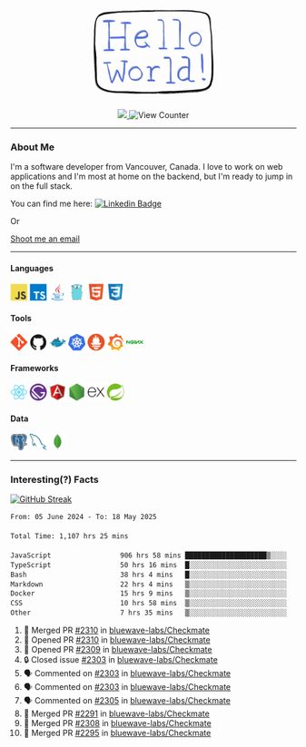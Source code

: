<div align="center">
    <img src="./img/hello_world.webp" height="200px" width="">
    <div>
        <a href="https://www.linkedin.com/in/ajhollid">
            <img src="https://img.shields.io/badge/LinkedIn-blue"/>
        </a>
        <img src="https://komarev.com/ghpvc/?username=ajhollid&color=yellow" alt="View Counter">
    </div>
</div>

---

### About Me

I'm a software developer from Vancouver, Canada. I love to work on web applications and I'm most at home on the backend, but I'm ready to jump in on the full stack.

You can find me here: [![Linkedin Badge](https://img.shields.io/badge/-ajhollid-blue?style=flat&logo=Linkedin&logoColor=white)](https://www.linkedin.com/in/ajhollid)

Or

[Shoot me an email](mailto:ajhollid@gmail.com)

---

#### Languages

<div>
    <img src="./img/devicons/javascript-original.svg" width=30 height=30 alt="JavaScript">
    <img src="/img/devicons/typescript-original.svg" width=30 height=30 alt="TypeScript">
    <img src="./img/devicons/java-original.svg" width=30 height=30 alt="Java">
    <img src="./img/devicons/go-original.svg" width=30 height=30 alt="Golang">
    <img src="./img/devicons/html5-original.svg" width=30 height=30 alt="HTML 5">
    <img src="./img/devicons/css3-original.svg" width=30 height=30 alt="CSS 3">
</div>

#### Tools

<div>
    <img src="./img/devicons/git-original.svg" width=30 height=30 alt="Git">
    <img src="./img/devicons/github-original.svg" width=30 height=30 alt="Github">
    <img src="./img/devicons/docker-original.svg" width=30 
    height=30 alt="Docker">
    <img src="./img/devicons/kubernetes-original.svg" width=30 height=30 alt="K8">
    <img src="./img/devicons/prometheus-original.svg" width=30 height=30 alt="Prometheus">
    <img src="./img/devicons/grafana-original.svg" width=30 height=30 alt="Grafana">
    <img src="./img/devicons/nginx-original.svg" width=30 height=30 alt="Nginx">
</div>

#### Frameworks

<div>
    <img src="./img/devicons/react-original.svg" width=30 height=30 alt="React">
    <img src="./img/devicons/gatsby-original.svg" width=30 height=30 alt="Gatsby">
    <img src="./img/devicons/angularjs-original.svg" width=30 height=30 alt="AngularJS">
    <img src="./img/devicons/nodejs-original.svg" width=30 height=30 alt="NodeJS">
    <img src="./img/devicons/express-original.svg" width=30 height=30 alt="Express">
    <img src="./img/devicons/spring-original.svg" width=30 height=30 alt="Spring">
</div>

#### Data

<div>
    <img src="./img/devicons/postgresql-original.svg" width=30 height=30 alt="Postgresql">
    <img src="./img/devicons/mysql-original.svg" width=30 height=30 alt="Mysql">
    <img src="./img/devicons/mongodb-original.svg" width=30 height=30 alt="MongoDB">
</div>

---

### Interesting(?) Facts

[![GitHub Streak](http://github-readme-streak-stats.herokuapp.com?user=ajhollid)](https://git.io/streak-stats)

 <!--START_SECTION:waka-->

```txt
From: 05 June 2024 - To: 18 May 2025

Total Time: 1,107 hrs 25 mins

JavaScript                 906 hrs 58 mins ████████████████████▒░░░░   81.34 %
TypeScript                 50 hrs 16 mins  █░░░░░░░░░░░░░░░░░░░░░░░░   04.51 %
Bash                       38 hrs 4 mins   █░░░░░░░░░░░░░░░░░░░░░░░░   03.41 %
Markdown                   22 hrs 4 mins   ▒░░░░░░░░░░░░░░░░░░░░░░░░   01.98 %
Docker                     15 hrs 9 mins   ▒░░░░░░░░░░░░░░░░░░░░░░░░   01.36 %
CSS                        10 hrs 58 mins  ▒░░░░░░░░░░░░░░░░░░░░░░░░   00.98 %
Other                      7 hrs 35 mins   ▒░░░░░░░░░░░░░░░░░░░░░░░░   00.68 %
```

<!--END_SECTION:waka-->


<!--START_SECTION:activity-->
1. 🎉 Merged PR [#2310](https://github.com/bluewave-labs/Checkmate/pull/2310) in [bluewave-labs/Checkmate](https://github.com/bluewave-labs/Checkmate)
2. 💪 Opened PR [#2310](https://github.com/bluewave-labs/Checkmate/pull/2310) in [bluewave-labs/Checkmate](https://github.com/bluewave-labs/Checkmate)
3. 💪 Opened PR [#2309](https://github.com/bluewave-labs/Checkmate/pull/2309) in [bluewave-labs/Checkmate](https://github.com/bluewave-labs/Checkmate)
4. 🔒 Closed issue [#2303](https://github.com/bluewave-labs/Checkmate/issues/2303) in [bluewave-labs/Checkmate](https://github.com/bluewave-labs/Checkmate)
5. 🗣 Commented on [#2303](https://github.com/bluewave-labs/Checkmate/issues/2303#issuecomment-2892063382) in [bluewave-labs/Checkmate](https://github.com/bluewave-labs/Checkmate)
6. 🗣 Commented on [#2303](https://github.com/bluewave-labs/Checkmate/issues/2303#issuecomment-2892007007) in [bluewave-labs/Checkmate](https://github.com/bluewave-labs/Checkmate)
7. 🗣 Commented on [#2305](https://github.com/bluewave-labs/Checkmate/issues/2305#issuecomment-2892002714) in [bluewave-labs/Checkmate](https://github.com/bluewave-labs/Checkmate)
8. 🎉 Merged PR [#2291](https://github.com/bluewave-labs/Checkmate/pull/2291) in [bluewave-labs/Checkmate](https://github.com/bluewave-labs/Checkmate)
9. 🎉 Merged PR [#2308](https://github.com/bluewave-labs/Checkmate/pull/2308) in [bluewave-labs/Checkmate](https://github.com/bluewave-labs/Checkmate)
10. 🎉 Merged PR [#2295](https://github.com/bluewave-labs/Checkmate/pull/2295) in [bluewave-labs/Checkmate](https://github.com/bluewave-labs/Checkmate)
<!--END_SECTION:activity-->
